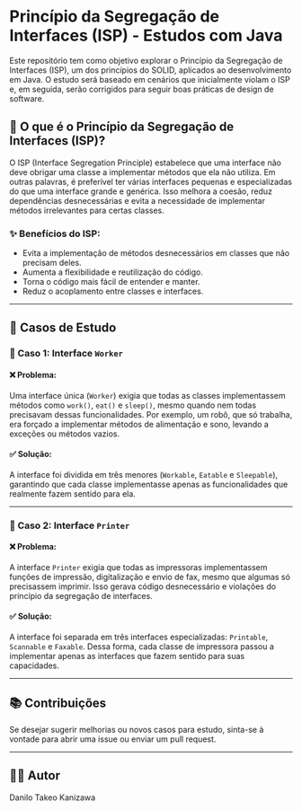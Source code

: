 # Princípio da Segregação de Interfaces (ISP) - Estudos com Java

Este repositório tem como objetivo explorar o Princípio da Segregação de Interfaces (ISP), um dos princípios do SOLID, aplicados ao desenvolvimento em Java. O estudo será baseado em cenários que inicialmente violam o ISP e, em seguida, serão corrigidos para seguir boas práticas de design de software.

## 📌 O que é o Princípio da Segregação de Interfaces (ISP)?

O ISP (Interface Segregation Principle) estabelece que uma interface não deve obrigar uma classe a implementar métodos que ela não utiliza. Em outras palavras, é preferível ter várias interfaces pequenas e especializadas do que uma interface grande e genérica. Isso melhora a coesão, reduz dependências desnecessárias e evita a necessidade de implementar métodos irrelevantes para certas classes.

### ✨ Benefícios do ISP:
- Evita a implementação de métodos desnecessários em classes que não precisam deles.
- Aumenta a flexibilidade e reutilização do código.
- Torna o código mais fácil de entender e manter.
- Reduz o acoplamento entre classes e interfaces.

---

## 🚀 Casos de Estudo

### 📌 Caso 1: Interface `Worker`
#### ❌ Problema:
Uma interface única (`Worker`) exigia que todas as classes implementassem métodos como `work()`, `eat()` e `sleep()`, mesmo quando nem todas precisavam dessas funcionalidades. Por exemplo, um robô, que só trabalha, era forçado a implementar métodos de alimentação e sono, levando a exceções ou métodos vazios.

#### ✅ Solução:
A interface foi dividida em três menores (`Workable`, `Eatable` e `Sleepable`), garantindo que cada classe implementasse apenas as funcionalidades que realmente fazem sentido para ela.

---

### 📌 Caso 2: Interface `Printer`
#### ❌ Problema:
A interface `Printer` exigia que todas as impressoras implementassem funções de impressão, digitalização e envio de fax, mesmo que algumas só precisassem imprimir. Isso gerava código desnecessário e violações do princípio da segregação de interfaces.

#### ✅ Solução:
A interface foi separada em três interfaces especializadas: `Printable`, `Scannable` e `Faxable`. Dessa forma, cada classe de impressora passou a implementar apenas as interfaces que fazem sentido para suas capacidades.

---

## 📚 Contribuições
Se desejar sugerir melhorias ou novos casos para estudo, sinta-se à vontade para abrir uma issue ou enviar um pull request.

---

## 👨‍💻 Autor
Danilo Takeo Kanizawa

